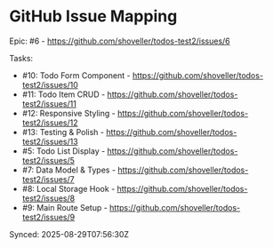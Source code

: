 # GitHub Issue Mapping

Epic: #6 - https://github.com/shoveller/todos-test2/issues/6

Tasks:
- #10: Todo Form Component - https://github.com/shoveller/todos-test2/issues/10
- #11: Todo Item CRUD - https://github.com/shoveller/todos-test2/issues/11
- #12: Responsive Styling - https://github.com/shoveller/todos-test2/issues/12
- #13: Testing & Polish - https://github.com/shoveller/todos-test2/issues/13
- #5: Todo List Display - https://github.com/shoveller/todos-test2/issues/5
- #7: Data Model & Types - https://github.com/shoveller/todos-test2/issues/7
- #8: Local Storage Hook - https://github.com/shoveller/todos-test2/issues/8
- #9: Main Route Setup - https://github.com/shoveller/todos-test2/issues/9

Synced: 2025-08-29T07:56:30Z
